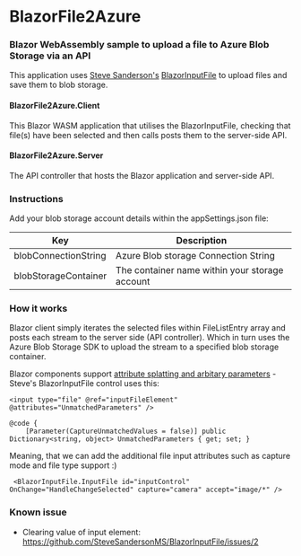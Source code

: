 # BlazorFile2Azure

### Blazor WebAssembly sample to upload a file to Azure Blob Storage via an API

This application uses [Steve Sanderson's](https://twitter.com/stevensanderson) [BlazorInputFile](https://github.com/SteveSandersonMS/BlazorInputFile) to upload files and save them to blob storage.

#### BlazorFile2Azure.Client

This Blazor WASM application that utilises the BlazorInputFile, checking that file(s) have been selected and then calls posts them to the server-side API.

#### BlazorFile2Azure.Server

The API controller that hosts the Blazor application and server-side API.

### Instructions

Add your blob storage account details within the appSettings.json file:

| Key | Description |
| ----- | ----- |
| blobConnectionString | Azure Blob storage Connection String |
| blobStorageContainer | The container name within your storage account |

### How it works

Blazor client simply iterates the selected files within FileListEntry array and posts each stream to the server side (API controller).  Which in turn uses the Azure Blob Storage SDK to upload the stream to a specified blob storage container.

Blazor components support [attribute splatting and arbitary parameters](https://docs.microsoft.com/en-us/aspnet/core/blazor/components?view=aspnetcore-3.0#attribute-splatting-and-arbitrary-parameters) - Steve's BlazorInputFile control uses this:

```
<input type="file" @ref="inputFileElement" @attributes="UnmatchedParameters" />

@code {
    [Parameter(CaptureUnmatchedValues = false)] public Dictionary<string, object> UnmatchedParameters { get; set; }
```

Meaning, that we can add the additional file input attributes such as capture mode and file type support :)
```
 <BlazorInputFile.InputFile id="inputControl" OnChange="HandleChangeSelected" capture="camera" accept="image/*" />
```


### Known issue

* Clearing value of input element: https://github.com/SteveSandersonMS/BlazorInputFile/issues/2
